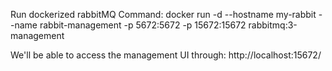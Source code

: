 ﻿Run dockerized rabbitMQ 
Command: docker run -d --hostname my-rabbit --name rabbit-management -p 5672:5672 -p 15672:15672 rabbitmq:3-management

We'll be able to access the management UI through: http://localhost:15672/